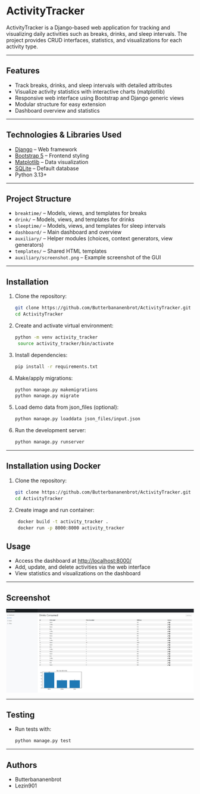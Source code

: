 # ActivityTracker

ActivityTracker is a Django-based web application for tracking and visualizing daily activities such as breaks, drinks,
and sleep intervals. The project provides CRUD interfaces, statistics, and visualizations for each activity type.

---

## Features

- Track breaks, drinks, and sleep intervals with detailed attributes
- Visualize activity statistics with interactive charts (matplotlib)
- Responsive web interface using Bootstrap and Django generic views
- Modular structure for easy extension
- Dashboard overview and statistics

---

## Technologies & Libraries Used

- [Django](https://www.djangoproject.com/) – Web framework
- [Bootstrap 5](https://getbootstrap.com/) – Frontend styling
- [Matplotlib](https://matplotlib.org/) – Data visualization
- [SQLite](https://www.sqlite.org/) – Default database
- Python 3.13+

---

## Project Structure

- `breaktime/` – Models, views, and templates for breaks
- `drink/` – Models, views, and templates for drinks
- `sleeptime/` – Models, views, and templates for sleep intervals
- `dashboard/` – Main dashboard and overview
- `auxiliary/` – Helper modules (choices, context generators, view generators)
- `templates/` – Shared HTML templates
- `auxiliary/screenshot.png` – Example screenshot of the GUI

---

## Installation

1. Clone the repository:
   ```bash
   git clone https://github.com/Butterbananenbrot/ActivityTracker.git
   cd ActivityTracker
   ```
2. Create and activate virtual environment:
   ```bash
   python -m venv activity_tracker
    source activity_tracker/bin/activate
   ```
3. Install dependencies:
   ```bash
   pip install -r requirements.txt
   ```
4. Make/apply migrations:
   ```bash
   python manage.py makemigrations
   python manage.py migrate
   ```
5. Load demo data from json_files (optional):
   ```bash
   python manage.py loaddata json_files/input.json
   ```
6. Run the development server:
   ```bash
   python manage.py runserver
   ```
---


## Installation using Docker

1. Clone the repository:
   ```bash
   git clone https://github.com/Butterbananenbrot/ActivityTracker.git
   cd ActivityTracker
   ```
2. Create image and run container:
   ```bash
    docker build -t activity_tracker .
    docker run -p 8000:8000 activity_tracker
   ```

## Usage

- Access the dashboard at [http://localhost:8000/](http://localhost:8000/)
- Add, update, and delete activities via the web interface
- View statistics and visualizations on the dashboard

---

## Screenshot

![Dashboard Screenshot](auxiliary/demo_screenshot.jpg)

---

## Testing

- Run tests with:
  ```bash
  python manage.py test
  ```

---

## Authors

- Butterbananenbrot
- Lezin901


